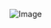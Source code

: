 ![Image]([http://url/a.png](https://www.google.com/url?sa=i&url=https%3A%2F%2Fwww.boredpanda.com%2Fmemeingless-life-memes%2F&psig=AOvVaw2gsmGaoaVctnbvTYaOYuhj&ust=1684264694523000&source=images&cd=vfe&ved=0CBAQjRxqFwoTCIj67JKF-P4CFQAAAAAdAAAAABAJ))
